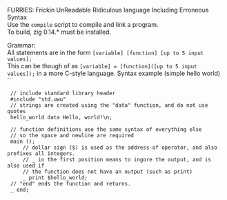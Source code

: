 FURRIES: Frickin UnReadable Ridiculous language Including Erroneous Syntax<br/>
Use the `compile` script to compile and link a program.<br/>
To build, zig 0.14.* must be installed.<br/>

Grammar:<br/>
    All statements are in the form 
    `[variable] [function] [up to 5 input values];`<br/>
    This can be though of as 
    `[variable] = [function]([up to 5 input values]);`
    in a more C-style language.
    Syntax example (simple hello world)<br/>
    ``
   
     // include standard library header
     #include "std.uwu"
     // strings are created using the "data" function, and do not use quotes
     hello_world data Hello, world!\n;
     
     // function definitions use the same syntax of everything else
     // so the space and newline are required
     main ();
         // dollar sign ($) is used as the address-of operator, and also prefixes all integers.
         // _ in the first position means to ingore the output, and is also used if
         // the function does not have an output (such as print)
         _ print $hello_world;
     // "end" ends the function and returns.
     _ end;
  



